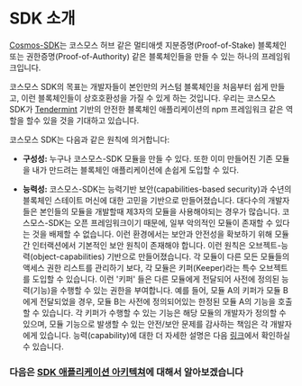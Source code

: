 # SDK 소개



[Cosmos-SDK](https://github.com/hyperspeednetwork/hsnhub)는 코스모스 허브 같은 멀티애셋 지분증명(Proof-of-Stake) 블록체인 또는 권한증명(Proof-of-Authority) 같은 블록체인들을 만들 수 있는 하나의 프레임워크입니다.

코스모스 SDK의 목표는 개발자들이 본인만의 커스텀 블록체인을 처음부터 쉽게 만들고, 이런 블록체인들이 상호호환성을 가질 수 있게 하는 것입니다. 우리는 코스모스 SDK가 [Tendermint](https://github.com/tendermint/tendermint) 기반의 안전한 블록체인 애플리케이션의 npm 프레임워크 같은 역할을 할수 있을 것을 기대하고 있습니다.

코스모스 SDK는 다음과 같은 원칙에 의거합니다:

- **구성성:** 누구나 코스모스-SDK 모듈을 만들 수 있다. 또한 이미 만들어진 기존 모듈을 내가 만드려는 블록체인 애플리케이션에 손쉽게 도입할 수 있다.

- **능력성:** 코스모스-SDK는 능력기반 보안(capabilities-based security)과 수년의 블록체인 스테이트 머신에 대한 고민을 기반으로 만들어졌습니다. 대다수의 개발자들은 본인들의 모듈을 개발할때 제3자의 모듈을 사용해야되는 경우가 많습니다. 코스모스-SDK는 오픈 프레임워크이기 때문에, 일부 악의적인 모듈이 존재할 수 있다는 것을 배제할 수 없습니다. 이런 환경에서는 보안과 안전성을 확보하기 위해 모듈간 인터랙션에서 기본적인 보안 원칙이 존재해야 합니다. 이런 원칙은 오브젝트-능력(object-capabilities) 기반으로 만들어졌습니다. 각 모듈이 다른 모든 모듈들의 액세스 권한 리스트를 관리하기 보다, 각 모듈은 키퍼(Keeper)라는 특수 오브젝트를 도입할 수 있습니다. 이런 '키퍼' 들은 다른 모듈에게 전달되어 사전에 정의된 능력(기능)을 수행할 수 있는 권한을 부여합니다. 예를 들어, 모듈 A의 키퍼가 모듈 B에게 전달되었을 경우, 모듈 B는 사전에 정의되어있는 한정된 모듈 A의 기능을 호출할 수 있습니다. 각 키퍼가 수행할 수 있는 기능은 해당 모듈의 개발자가 정의할 수 있으며, 모듈 기능으로 발생할 수 있는 안전/보안 문제를 감사하는 책임은 각 개발자에게 있습니다. 능력(capability)에 대한 더 자세한 설명은 다음 [링크](./ocap.md)에서 확인하실 수 있습니다.

### 다음은 [SDK 애플리케이션 아키텍쳐](./sdk-app-architecture.md)에 대해서 알아보겠습니다